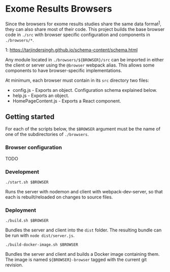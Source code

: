 # Exome Results Browsers

Since the browsers for exome results studies share the same data format<sup>[1](#f1)</sup>,
they can also share most of their code. This project builds the base browser code
in `./src` with browser specific configuration and components in `./browsers/*`.

<a name="f1">1</a>: https://tarjindersingh.github.io/schema-content/schema.html

Any module located in `./browsers/${BROWSER}/src` can be imported in either the client
or server using the `@browser` webpack alias. This allows some components to have
browser-specific implementations.

At minimum, each browser must contain in its `src` directory two files:
* config.js - Exports an object. Configuration schema explained below.
* help.js - Exports an object.
* HomePageContent.js - Exports a React component.

## Getting started

For each of the scripts below, the `$BROWSER` argument must be the name of one of the
subdirectories of `./browsers`.

### Browser configuration

TODO

### Development
```
./start.sh $BROWSER
```

Runs the server with nodemon and client with webpack-dev-server, so that each is
rebuilt/reloaded on changes to source files.

### Deployment
```
./build.sh $BROWSER
```

Bundles the server and client into the `dist` folder. The resulting bundle can be
run with `node dist/server.js`.

```
./build-docker-image.sh $BROWSER
```

Bundles the server and client and builds a Docker image containing them. The image
is named `${BROWSER}-browser` tagged with the current git revision.


